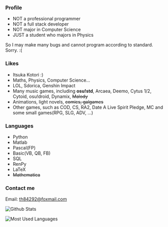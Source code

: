 ### Profile
- NOT a professional programmer
- NOT a full stack developer
- NOT major in Computer Science
- JUST a student who majors in Physics

So I may make many bugs and cannot program according to standard. Sorry. :(

### Likes
- Itsuka Kotori :)
- Maths, Physics, Computer Science...
- LOL, Sdorica, Genshin Impact
- Many music games, including **osu!std**, Arcaea, Deemo, Cytus 1/2, Cytoid, osu!droid, Dynamix, ~~Malody~~
- Animations, light novels, ~~comics, galgames~~
- Other games, such as COD, CS, RA2, Date A Live Spirit Pledge, MC and some small games(RPG, SLG, ADV, ...)
### Languages
- Python
- Matlab
- Pascal(FP)
- Basic(VB, QB, FB)
- SQL
- RenPy
- LaTeX
- ~~Mathematica~~


### Contact me
Email: th84292@foxmail.com

![Github Stats](https://github-readme-stats.vercel.app/api?username=Lost-MSth&show_icons=true&theme=material-palenight)

![Most Used Languages](https://github-readme-stats.vercel.app/api/top-langs/?username=Lost-MSth&theme=material-palenight&layout=compact)
